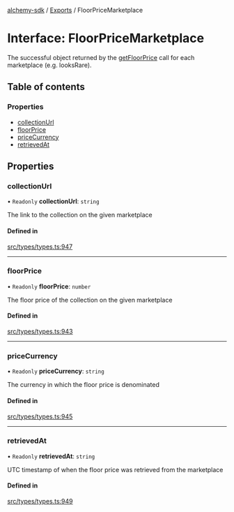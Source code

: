 [alchemy-sdk](../README.md) / [Exports](../modules.md) / FloorPriceMarketplace

# Interface: FloorPriceMarketplace

The successful object returned by the [getFloorPrice](../classes/NftNamespace.md#getfloorprice) call for each
marketplace (e.g. looksRare).

## Table of contents

### Properties

- [collectionUrl](FloorPriceMarketplace.md#collectionurl)
- [floorPrice](FloorPriceMarketplace.md#floorprice)
- [priceCurrency](FloorPriceMarketplace.md#pricecurrency)
- [retrievedAt](FloorPriceMarketplace.md#retrievedat)

## Properties

### collectionUrl

• `Readonly` **collectionUrl**: `string`

The link to the collection on the given marketplace

#### Defined in

[src/types/types.ts:947](https://github.com/alchemyplatform/alchemy-sdk-js/blob/e62e5c7/src/types/types.ts#L947)

___

### floorPrice

• `Readonly` **floorPrice**: `number`

The floor price of the collection on the given marketplace

#### Defined in

[src/types/types.ts:943](https://github.com/alchemyplatform/alchemy-sdk-js/blob/e62e5c7/src/types/types.ts#L943)

___

### priceCurrency

• `Readonly` **priceCurrency**: `string`

The currency in which the floor price is denominated

#### Defined in

[src/types/types.ts:945](https://github.com/alchemyplatform/alchemy-sdk-js/blob/e62e5c7/src/types/types.ts#L945)

___

### retrievedAt

• `Readonly` **retrievedAt**: `string`

UTC timestamp of when the floor price was retrieved from the marketplace

#### Defined in

[src/types/types.ts:949](https://github.com/alchemyplatform/alchemy-sdk-js/blob/e62e5c7/src/types/types.ts#L949)
